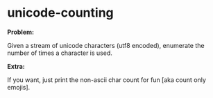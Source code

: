 # unicode-counting

**Problem:**

Given a stream of unicode characters (utf8 encoded), enumerate the number of times a character is used.

**Extra:**

If you want, just print the non-ascii char count for fun \[aka count only emojis\].
